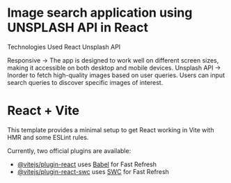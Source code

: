 # Image search application using UNSPLASH API in React

Technologies Used
React
Unsplash API

Responsive -> The app is designed to work well on different screen sizes, making it accessible on both desktop and mobile devices.
Unsplash API -> Inorder to fetch high-quality images based on user queries.
Users can input search queries to discover specific images of interest.


# React + Vite

This template provides a minimal setup to get React working in Vite with HMR and some ESLint rules.

Currently, two official plugins are available:

- [@vitejs/plugin-react](https://github.com/vitejs/vite-plugin-react/blob/main/packages/plugin-react/README.md) uses [Babel](https://babeljs.io/) for Fast Refresh
- [@vitejs/plugin-react-swc](https://github.com/vitejs/vite-plugin-react-swc) uses [SWC](https://swc.rs/) for Fast Refresh

